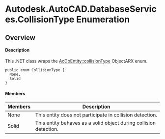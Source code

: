 # Autodesk.AutoCAD.DatabaseServices.CollisionType Enumeration

## Overview

#### Description
This .NET class wraps the [AcDbEntity::collisionType](AcDbEntity__collisionType.md) ObjectARX enum.
```text
public enum CollisionType {
  None,
  Solid
}
```

#### Members
| Members | Description |
| --- | --- |
| None | This entity does not participate in collision detection. |
| Solid | This entity behaves as a solid object during collision detection. |